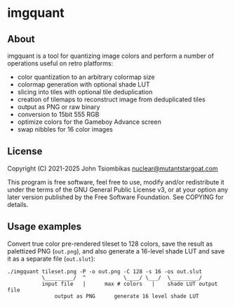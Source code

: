 imgquant
========

About
-----
imgquant is a tool for quantizing image colors and perform a number of
operations useful on retro platforms:

 - color quantization to an arbitrary colormap size
 - colormap generation with optional shade LUT
 - slicing into tiles with optional tile deduplication
 - creation of tilemaps to reconstruct image from deduplicated tiles
 - output as PNG or raw binary
 - conversion to 15bit 555 RGB
 - optimize colors for the Gameboy Advance screen
 - swap nibbles for 16 color images

License
-------
Copyright (C) 2021-2025  John Tsiombikas <nuclear@mutantstargoat.com>

This program is free software, feel free to use, modify and/or redistribute it
under the terms of the GNU General Public License v3, or at your option any
later version published by the Free Software Foundation. See COPYING for
details.

Usage examples
--------------
Convert true color pre-rendered tileset to 128 colors, save the result as
palettized PNG (`out.png`), and also generate a 16-level shade LUT and save it
as a separate file (`out.slut`):

    ./imgquant tileset.png -P -o out.png -C 128 -s 16 -os out.slut
               \_________/  ^            \____/ \___/  \_________/
               input file   |      max # colors   |    shade LUT output file
                   output as PNG      generate 16 level shade LUT

